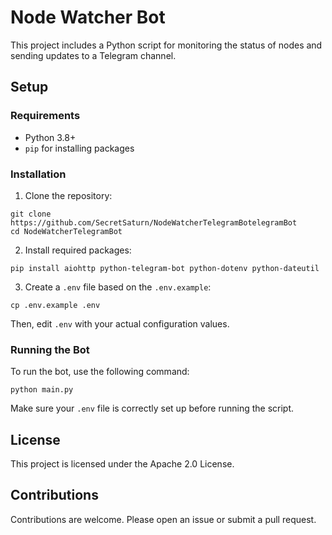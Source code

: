 # Node Watcher Bot

This project includes a Python script for monitoring the status of nodes and sending updates to a Telegram channel.

## Setup

### Requirements

- Python 3.8+
- `pip` for installing packages

### Installation

1. Clone the repository:

```
git clone https://github.com/SecretSaturn/NodeWatcherTelegramBotelegramBot
cd NodeWatcherTelegramBot
```

2. Install required packages:
```
pip install aiohttp python-telegram-bot python-dotenv python-dateutil
```
3. Create a `.env` file based on the `.env.example`:
```
cp .env.example .env
```
Then, edit `.env` with your actual configuration values.

### Running the Bot

To run the bot, use the following command:

```
python main.py
```

Make sure your `.env` file is correctly set up before running the script.

## License

This project is licensed under the Apache 2.0 License.

## Contributions

Contributions are welcome. Please open an issue or submit a pull request.
